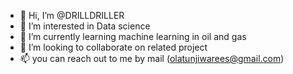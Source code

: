 - 👋 Hi, I’m @DRILLDRILLER
- 👀 I’m interested in Data science
- 🌱 I’m currently learning machine learning in oil and gas
- 💞️ I’m looking to collaborate on related project 
- 📫 you can reach out to me by mail (olatunjiwarees@gmail.com)

<!---
DRILLDRILLER/DRILLDRILLER is a ✨ special ✨ repository because its `README.md` (this file) appears on your GitHub profile.
You can click the Preview link to take a look at your changes.
--->
